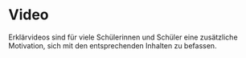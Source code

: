 # Video

Erklärvideos sind für viele Schülerinnen und Schüler eine zusätzliche Motivation, sich mit den entsprechenden Inhalten zu befassen.
